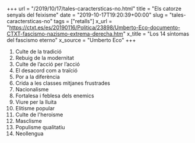 +++
url = "/2019/10/17/tales-caractersticas-no.html"
title = "Els catorze senyals del feixisme"
date = "2019-10-17T19:20:39+00:00"
slug = "tales-caractersticas-no"
tags = ["retalls"]
x_url = "https://ctxt.es/es/20190116/Politica/23898/Umberto-Eco-documento-CTXT-fascismo-nazismo-extrema-derecha.htm"
x_title = "Los 14 síntomas del fascismo eterno"
x_source = "Umberto Eco"
+++

1. Culte de la tradició
2. Rebuig de la modernitat
3. Culte de l’acció per l’acció
4. El desacord com a traïció
5. Por a la diferència
6. Crida a les classes mitjanes frustrades
7. Nacionalisme
8. Fortalesa i feblesa dels enemics
9. Viure per la lluita
10. Elitisme popular
11. Culte de l'heroisme
12. Masclisme
13. Populisme qualitatiu
14. Neollengua
